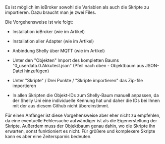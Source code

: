 Es ist möglich im ioBroker sowohl die Variablen als auch die Skripte zu importieren. Dazu braucht man je zwei Files. 

Die Vorgehensweise ist wie folgt:

- Installation ioBroker (wie im Artikel)
- Installation aller Adapter (wie im Artikel)
- Anbindung Shelly über MQTT (wie im Artikel)
- Unter den "Objekten" Import des kompletten Baums "0_userdata.0.Akkutest.json" (Pfeil nach oben - Objektbaum aus JSON-Datei hinzufügen)
          
- Unter "Skripte" / Drei Punkte / "Skripte importieren" das Zip-file importieren
- In allen Skripten die Objekt-IDs zum Shelly-Baum manuell anpassen, da der Shelly Uni eine individuelle Kennung hat und daher die IDs bei Ihnen mit der aus diesem Github nicht übereinstimmt. 

Für einen Anfänger ist diese Vorgehensweise aber eher nicht zu empfehlen, da eine eventuelle      Fehlersuche aufwändiger ist als die Eigenerstellung der Skripte. Außerdem muss der Objektbaum genau dahin, wo die Skripte ihn erwarten, sonst funktioniert es nicht. Für größere und komplexere Skripte kann es aber eine Zeitersparnis bedeuten.